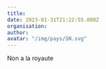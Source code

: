 ```yaml
---
title: 
date: 2023-01-31T21:22:55.008Z
organisation: 
author: 
avatar: "/img/pays/SN.svg"
---
```


Non a la royaute 